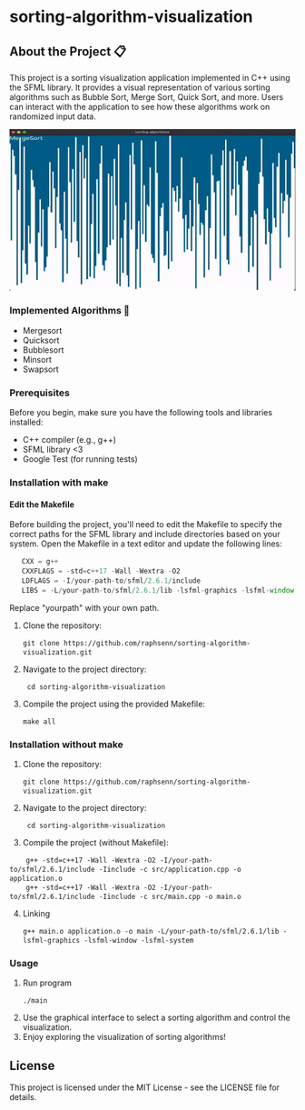 # sorting-algorithm-visualization
## About the Project 📋

This project is a sorting visualization application implemented in C++ using the SFML library. It provides a visual representation of various sorting algorithms such as Bubble Sort, Merge Sort, Quick Sort, and more. Users can interact with the application to see how these algorithms work on randomized input data.

<div align="center">
  <img src="./res/mergesort.gif" alt="gif">
</div>

### Implemented Algorithms 🧮
- Mergesort
- Quicksort
- Bubblesort
- Minsort
- Swapsort

### Prerequisites

Before you begin, make sure you have the following tools and libraries installed:

- C++ compiler (e.g., g++)
- SFML library <3
- Google Test (for running tests)

### Installation with make

#### Edit the Makefile
Before building the project, you'll need to edit the Makefile to specify the correct paths for the SFML library and include directories based on your system. Open the Makefile in a text editor and update the following lines:

 ```js
	CXX = g++
	CXXFLAGS = -std=c++17 -Wall -Wextra -O2
	LDFLAGS = -I/your-path-to/sfml/2.6.1/include
	LIBS = -L/your-path-to/sfml/2.6.1/lib -lsfml-graphics -lsfml-window -lsfml-system
 ```
Replace "yourpath" with your own path.

1. Clone the repository:
	```shell
	git clone https://github.com/raphsenn/sorting-algorithm-visualization.git
2. Navigate to the project directory:
 	```shell
	 cd sorting-algorithm-visualization
3. Compile the project using the provided Makefile:
	```shell
	make all

### Installation without make

1. Clone the repository:
	```shell
	git clone https://github.com/raphsenn/sorting-algorithm-visualization.git
2. Navigate to the project directory:
 	```shell
	 cd sorting-algorithm-visualization
3. Compile the project (without Makefile):

```shell
    g++ -std=c++17 -Wall -Wextra -O2 -I/your-path-to/sfml/2.6.1/include -Iinclude -c src/application.cpp -o application.o
    g++ -std=c++17 -Wall -Wextra -O2 -I/your-path-to/sfml/2.6.1/include -Iinclude -c src/main.cpp -o main.o
```

4. Linking
	```shell
    g++ main.o application.o -o main -L/your-path-to/sfml/2.6.1/lib -lsfml-graphics -lsfml-window -lsfml-system

### Usage
1. Run program
	```shell
	./main
2. Use the graphical interface to select a sorting algorithm and control the visualization.
3. Enjoy exploring the visualization of sorting algorithms!

## License
This project is licensed under the MIT License - see the LICENSE file for details.


